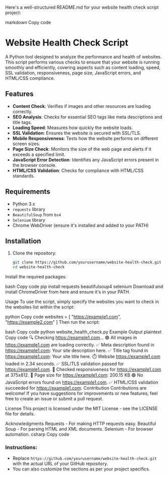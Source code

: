 Here's a well-structured README.md for your website health check script project:

markdown
Copy code
# Website Health Check Script

A Python tool designed to analyze the performance and health of websites. This script performs various checks to ensure that your website is running smoothly and efficiently, covering aspects such as content loading, speed, SSL validation, responsiveness, page size, JavaScript errors, and HTML/CSS compliance.

## Features

- **Content Check**: Verifies if images and other resources are loading correctly.
- **SEO Analysis**: Checks for essential SEO tags like meta descriptions and title tags.
- **Loading Speed**: Measures how quickly the website loads.
- **SSL Validation**: Ensures the website is secured with SSL/TLS.
- **Mobile Responsiveness**: Tests how the website performs on different screen sizes.
- **Page Size Check**: Monitors the size of the web page and alerts if it exceeds a specified limit.
- **JavaScript Error Detection**: Identifies any JavaScript errors present in the browser console.
- **HTML/CSS Validation**: Checks for compliance with HTML/CSS standards.

## Requirements

- Python 3.x
- `requests` library
- `BeautifulSoup` from `bs4`
- `Selenium` library
- Chrome WebDriver (ensure it's installed and added to your PATH)

## Installation

1. Clone the repository:

   ```bash
   git clone https://github.com/yourusername/website-health-check.git
   cd website-health-check
Install the required packages:

bash
Copy code
pip install requests beautifulsoup4 selenium
Download and install ChromeDriver from here and ensure it's in your PATH.

Usage
To use the script, simply specify the websites you want to check in the websites list within the script:

python
Copy code
websites = [
    "https://example1.com",
    "https://example2.com"
]
Then run the script:

bash
Copy code
python website_health_check.py
Example Output
plaintext
Copy code
🔍 Checking https://example1.com...
🟢 All images in https://example1.com are loading correctly.
✅ Meta description found in https://example1.com: Your site description here.
✅ Title tag found in https://example1.com: Your site title here.
⏱️ Website https://example1.com loaded in 2.34 seconds.
✅ SSL/TLS validation passed for https://example1.com.
📱 Checked responsiveness for https://example1.com at 375x812.
📏 Page size for https://example1.com: 200.15 KB
🟢 No JavaScript errors found on https://example1.com.
✅ HTML/CSS validation succeeded for https://example1.com.
Contribution
Contributions are welcome! If you have suggestions for improvements or new features, feel free to create an issue or submit a pull request.

License
This project is licensed under the MIT License - see the LICENSE file for details.

Acknowledgments
Requests - For making HTTP requests easy.
Beautiful Soup - For parsing HTML and XML documents.
Selenium - For browser automation.
csharp
Copy code

### Instructions:
- Replace `https://github.com/yourusername/website-health-check.git` with the actual URL of your GitHub repository.
- You can also customize the sections as per your project specifics.
